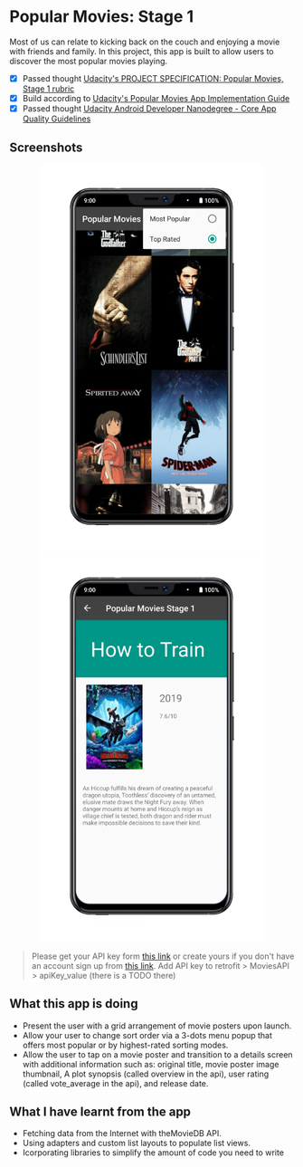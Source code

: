# Popular Movies: Stage 1

Most of us can relate to kicking back on the couch and enjoying a movie with friends and family. In this project, this app is built to allow users to discover the most popular movies playing.

-  [x] Passed thought [Udacity's PROJECT SPECIFICATION: Popular Movies, Stage 1 rubric](https://review.udacity.com/#!/rubrics/66/view)
-  [x] Build according to [Udacity's Popular Movies App Implementation Guide](https://docs.google.com/document/d/1ZlN1fUsCSKuInLECcJkslIqvpKlP7jWL2TP9m6UiA6I/pub?embedded=true)
-  [x] Passed thought [Udacity Android Developer Nanodegree - Core App Quality Guidelines](http://udacity.github.io/android-nanodegree-guidelines/core.html)

## Screenshots
<p align="center"> <img src="/pictures/screenshot1.png" width="400"> <img src="/pictures/screenshot2.png" width="400"> </p>


> Please get your API key form [this link](https://www.themoviedb.org/settings/api) or create yours if you don't have an account sign up from [this link](https://www.themoviedb.org/account/signup).
> Add API key to retrofit > MoviesAPI > apiKey_value (there is a TODO there)

## What this app is doing
-  Present the user with a grid arrangement of movie posters upon launch.
-  Allow your user to change sort order via a 3-dots menu popup that offers most popular or by highest-rated sorting modes.
-  Allow the user to tap on a movie poster and transition to a details screen with additional information such as: original title, movie poster image thumbnail, A plot synopsis (called overview in the api), user rating (called vote_average in the api), and release date.

## What I have learnt from the app
-  Fetching data from the Internet with theMovieDB API.
-  Using adapters and custom list layouts to populate list views.
-  Icorporating libraries to simplify the amount of code you need to write
